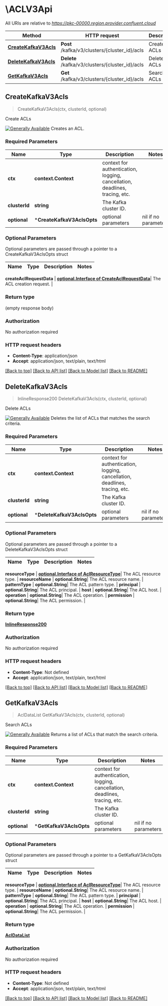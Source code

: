 # \ACLV3Api

All URIs are relative to *https://pkc-00000.region.provider.confluent.cloud*

Method | HTTP request | Description
------------- | ------------- | -------------
[**CreateKafkaV3Acls**](ACLV3Api.md#CreateKafkaV3Acls) | **Post** /kafka/v3/clusters/{cluster_id}/acls | Create ACLs
[**DeleteKafkaV3Acls**](ACLV3Api.md#DeleteKafkaV3Acls) | **Delete** /kafka/v3/clusters/{cluster_id}/acls | Delete ACLs
[**GetKafkaV3Acls**](ACLV3Api.md#GetKafkaV3Acls) | **Get** /kafka/v3/clusters/{cluster_id}/acls | Search ACLs



## CreateKafkaV3Acls

> CreateKafkaV3Acls(ctx, clusterId, optional)

Create ACLs

[![Generally Available](https://img.shields.io/badge/Lifecycle%20Stage-Generally%20Available-%2345c6e8)](#section/Versioning/API-Lifecycle-Policy)  Creates an ACL.

### Required Parameters


Name | Type | Description  | Notes
------------- | ------------- | ------------- | -------------
**ctx** | **context.Context** | context for authentication, logging, cancellation, deadlines, tracing, etc.
**clusterId** | **string**| The Kafka cluster ID. | 
 **optional** | ***CreateKafkaV3AclsOpts** | optional parameters | nil if no parameters

### Optional Parameters

Optional parameters are passed through a pointer to a CreateKafkaV3AclsOpts struct


Name | Type | Description  | Notes
------------- | ------------- | ------------- | -------------

 **createAclRequestData** | [**optional.Interface of CreateAclRequestData**](CreateAclRequestData.md)| The ACL creation request. | 

### Return type

 (empty response body)

### Authorization

No authorization required

### HTTP request headers

- **Content-Type**: application/json
- **Accept**: application/json, text/plain, text/html

[[Back to top]](#) [[Back to API list]](../README.md#documentation-for-api-endpoints)
[[Back to Model list]](../README.md#documentation-for-models)
[[Back to README]](../README.md)


## DeleteKafkaV3Acls

> InlineResponse200 DeleteKafkaV3Acls(ctx, clusterId, optional)

Delete ACLs

[![Generally Available](https://img.shields.io/badge/Lifecycle%20Stage-Generally%20Available-%2345c6e8)](#section/Versioning/API-Lifecycle-Policy)  Deletes the list of ACLs that matches the search criteria.

### Required Parameters


Name | Type | Description  | Notes
------------- | ------------- | ------------- | -------------
**ctx** | **context.Context** | context for authentication, logging, cancellation, deadlines, tracing, etc.
**clusterId** | **string**| The Kafka cluster ID. | 
 **optional** | ***DeleteKafkaV3AclsOpts** | optional parameters | nil if no parameters

### Optional Parameters

Optional parameters are passed through a pointer to a DeleteKafkaV3AclsOpts struct


Name | Type | Description  | Notes
------------- | ------------- | ------------- | -------------

 **resourceType** | [**optional.Interface of AclResourceType**](.md)| The ACL resource type. | 
 **resourceName** | **optional.String**| The ACL resource name. | 
 **patternType** | **optional.String**| The ACL pattern type. | 
 **principal** | **optional.String**| The ACL principal. | 
 **host** | **optional.String**| The ACL host. | 
 **operation** | **optional.String**| The ACL operation. | 
 **permission** | **optional.String**| The ACL permission. | 

### Return type

[**InlineResponse200**](inline_response_200.md)

### Authorization

No authorization required

### HTTP request headers

- **Content-Type**: Not defined
- **Accept**: application/json, text/plain, text/html

[[Back to top]](#) [[Back to API list]](../README.md#documentation-for-api-endpoints)
[[Back to Model list]](../README.md#documentation-for-models)
[[Back to README]](../README.md)


## GetKafkaV3Acls

> AclDataList GetKafkaV3Acls(ctx, clusterId, optional)

Search ACLs

[![Generally Available](https://img.shields.io/badge/Lifecycle%20Stage-Generally%20Available-%2345c6e8)](#section/Versioning/API-Lifecycle-Policy)  Returns a list of ACLs that match the search criteria.

### Required Parameters


Name | Type | Description  | Notes
------------- | ------------- | ------------- | -------------
**ctx** | **context.Context** | context for authentication, logging, cancellation, deadlines, tracing, etc.
**clusterId** | **string**| The Kafka cluster ID. | 
 **optional** | ***GetKafkaV3AclsOpts** | optional parameters | nil if no parameters

### Optional Parameters

Optional parameters are passed through a pointer to a GetKafkaV3AclsOpts struct


Name | Type | Description  | Notes
------------- | ------------- | ------------- | -------------

 **resourceType** | [**optional.Interface of AclResourceType**](.md)| The ACL resource type. | 
 **resourceName** | **optional.String**| The ACL resource name. | 
 **patternType** | **optional.String**| The ACL pattern type. | 
 **principal** | **optional.String**| The ACL principal. | 
 **host** | **optional.String**| The ACL host. | 
 **operation** | **optional.String**| The ACL operation. | 
 **permission** | **optional.String**| The ACL permission. | 

### Return type

[**AclDataList**](AclDataList.md)

### Authorization

No authorization required

### HTTP request headers

- **Content-Type**: Not defined
- **Accept**: application/json, text/plain, text/html

[[Back to top]](#) [[Back to API list]](../README.md#documentation-for-api-endpoints)
[[Back to Model list]](../README.md#documentation-for-models)
[[Back to README]](../README.md)

